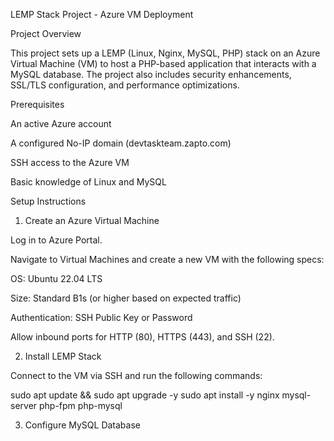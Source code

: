 LEMP Stack Project - Azure VM Deployment

Project Overview

This project sets up a LEMP (Linux, Nginx, MySQL, PHP) stack on an Azure Virtual Machine (VM) to host a PHP-based application that interacts with a MySQL database. The project also includes security enhancements, SSL/TLS configuration, and performance optimizations.

Prerequisites

An active Azure account

A configured No-IP domain (devtaskteam.zapto.com)

SSH access to the Azure VM

Basic knowledge of Linux and MySQL

Setup Instructions

1. Create an Azure Virtual Machine

Log in to Azure Portal.

Navigate to Virtual Machines and create a new VM with the following specs:

OS: Ubuntu 22.04 LTS

Size: Standard B1s (or higher based on expected traffic)

Authentication: SSH Public Key or Password

Allow inbound ports for HTTP (80), HTTPS (443), and SSH (22).

2. Install LEMP Stack

Connect to the VM via SSH and run the following commands:

sudo apt update && sudo apt upgrade -y
sudo apt install -y nginx mysql-server php-fpm php-mysql

3. Configure MySQL Database
